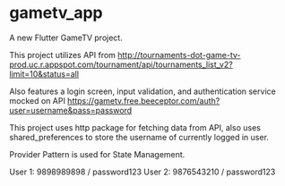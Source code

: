 # gametv_app

A new Flutter GameTV project.

This project utilizes API from http://tournaments-dot-game-tv-prod.uc.r.appspot.com/tournament/api/tournaments_list_v2?limit=10&status=all

Also features a login screen, input validation, and authentication service mocked on API https://gametv.free.beeceptor.com/auth?user=username&pass=password

This project uses http package for fetching data from API, also uses shared_preferences to store the username of currently logged in user.

Provider Pattern is used for State Management.

  User 1: 9898989898 / password123
  User 2: 9876543210 / password123
